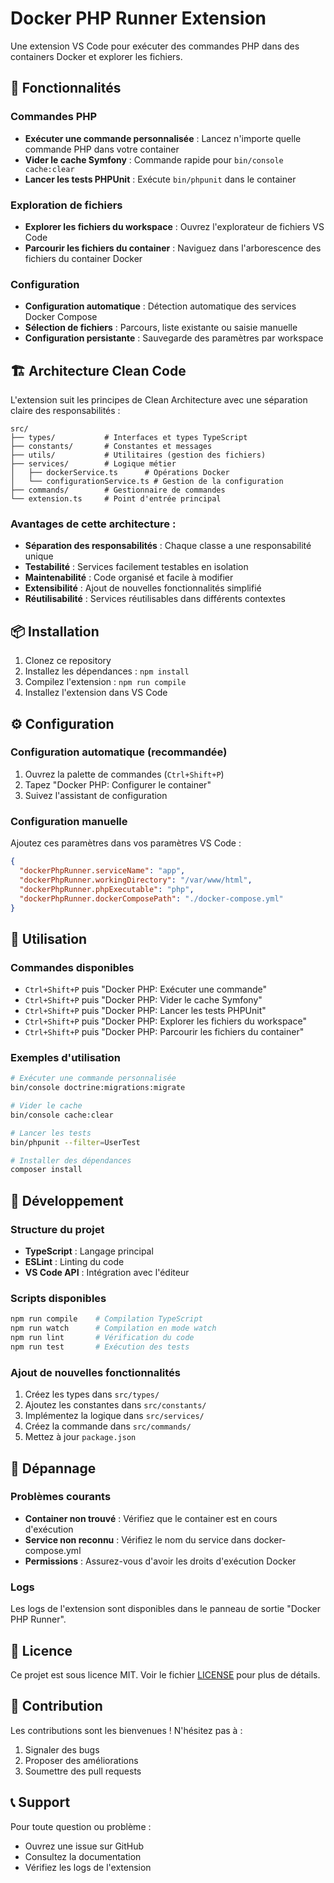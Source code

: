 # Docker PHP Runner Extension

Une extension VS Code pour exécuter des commandes PHP dans des containers Docker et explorer les fichiers.

## 🚀 Fonctionnalités

### Commandes PHP
- **Exécuter une commande personnalisée** : Lancez n'importe quelle commande PHP dans votre container
- **Vider le cache Symfony** : Commande rapide pour `bin/console cache:clear`
- **Lancer les tests PHPUnit** : Exécute `bin/phpunit` dans le container

### Exploration de fichiers
- **Explorer les fichiers du workspace** : Ouvrez l'explorateur de fichiers VS Code
- **Parcourir les fichiers du container** : Naviguez dans l'arborescence des fichiers du container Docker

### Configuration
- **Configuration automatique** : Détection automatique des services Docker Compose
- **Sélection de fichiers** : Parcours, liste existante ou saisie manuelle
- **Configuration persistante** : Sauvegarde des paramètres par workspace

## 🏗️ Architecture Clean Code

L'extension suit les principes de Clean Architecture avec une séparation claire des responsabilités :

```
src/
├── types/           # Interfaces et types TypeScript
├── constants/       # Constantes et messages
├── utils/           # Utilitaires (gestion des fichiers)
├── services/        # Logique métier
│   ├── dockerService.ts      # Opérations Docker
│   └── configurationService.ts # Gestion de la configuration
├── commands/        # Gestionnaire de commandes
└── extension.ts     # Point d'entrée principal
```

### Avantages de cette architecture :
- **Séparation des responsabilités** : Chaque classe a une responsabilité unique
- **Testabilité** : Services facilement testables en isolation
- **Maintenabilité** : Code organisé et facile à modifier
- **Extensibilité** : Ajout de nouvelles fonctionnalités simplifié
- **Réutilisabilité** : Services réutilisables dans différents contextes

## 📦 Installation

1. Clonez ce repository
2. Installez les dépendances : `npm install`
3. Compilez l'extension : `npm run compile`
4. Installez l'extension dans VS Code

## ⚙️ Configuration

### Configuration automatique (recommandée)
1. Ouvrez la palette de commandes (`Ctrl+Shift+P`)
2. Tapez "Docker PHP: Configurer le container"
3. Suivez l'assistant de configuration

### Configuration manuelle
Ajoutez ces paramètres dans vos paramètres VS Code :

```json
{
  "dockerPhpRunner.serviceName": "app",
  "dockerPhpRunner.workingDirectory": "/var/www/html",
  "dockerPhpRunner.phpExecutable": "php",
  "dockerPhpRunner.dockerComposePath": "./docker-compose.yml"
}
```

## 🎯 Utilisation

### Commandes disponibles
- `Ctrl+Shift+P` puis "Docker PHP: Exécuter une commande"
- `Ctrl+Shift+P` puis "Docker PHP: Vider le cache Symfony"
- `Ctrl+Shift+P` puis "Docker PHP: Lancer les tests PHPUnit"
- `Ctrl+Shift+P` puis "Docker PHP: Explorer les fichiers du workspace"
- `Ctrl+Shift+P` puis "Docker PHP: Parcourir les fichiers du container"

### Exemples d'utilisation
```bash
# Exécuter une commande personnalisée
bin/console doctrine:migrations:migrate

# Vider le cache
bin/console cache:clear

# Lancer les tests
bin/phpunit --filter=UserTest

# Installer des dépendances
composer install
```

## 🔧 Développement

### Structure du projet
- **TypeScript** : Langage principal
- **ESLint** : Linting du code
- **VS Code API** : Intégration avec l'éditeur

### Scripts disponibles
```bash
npm run compile    # Compilation TypeScript
npm run watch      # Compilation en mode watch
npm run lint       # Vérification du code
npm run test       # Exécution des tests
```

### Ajout de nouvelles fonctionnalités
1. Créez les types dans `src/types/`
2. Ajoutez les constantes dans `src/constants/`
3. Implémentez la logique dans `src/services/`
4. Créez la commande dans `src/commands/`
5. Mettez à jour `package.json`

## 🐛 Dépannage

### Problèmes courants
- **Container non trouvé** : Vérifiez que le container est en cours d'exécution
- **Service non reconnu** : Vérifiez le nom du service dans docker-compose.yml
- **Permissions** : Assurez-vous d'avoir les droits d'exécution Docker

### Logs
Les logs de l'extension sont disponibles dans le panneau de sortie "Docker PHP Runner".

## 📝 Licence

Ce projet est sous licence MIT. Voir le fichier [LICENSE](LICENSE) pour plus de détails.

## 🤝 Contribution

Les contributions sont les bienvenues ! N'hésitez pas à :
1. Signaler des bugs
2. Proposer des améliorations
3. Soumettre des pull requests

## 📞 Support

Pour toute question ou problème :
- Ouvrez une issue sur GitHub
- Consultez la documentation
- Vérifiez les logs de l'extension

